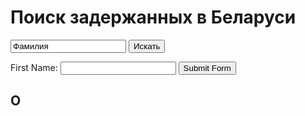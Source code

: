 <script src="https://code.jquery.com/jquery-3.2.1.min.js"></script>
<script src="js/demo.js"></script>
 <script>
 $(document).ready(function(){
     $("#submitBtn").click(function(){        
         $("#myForm").submit();
     });
 });
 </script>
 
 # Поиск задержанных в Беларуси
 
<form id="target">
  <input type="text" value="Фамилия">
  <input type="submit" value="Искать">
</form>

<form id="myForm">
    <label>First Name:</label>
    <input type="text" name="first-name">
    <button type="button" id="submitBtn">Submit Form</button>
</form>

## О
